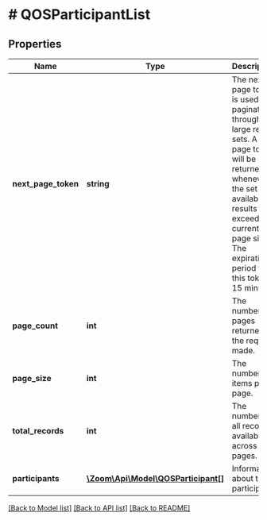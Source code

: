 # # QOSParticipantList

## Properties

Name | Type | Description | Notes
------------ | ------------- | ------------- | -------------
**next_page_token** | **string** | The next page token is used to paginate through large result sets. A next page token will be returned whenever the set of available results exceed the current page size. The expiration period for this token is 15 minutes. | [optional]
**page_count** | **int** | The number of pages returned for the request made. | [optional]
**page_size** | **int** | The number of items per page. | [optional] [default to 1]
**total_records** | **int** | The number of all records available across pages. | [optional]
**participants** | [**\Zoom\Api\Model\QOSParticipant[]**](QOSParticipant.md) | Information about the participant. | [optional]

[[Back to Model list]](../../README.md#models) [[Back to API list]](../../README.md#endpoints) [[Back to README]](../../README.md)
